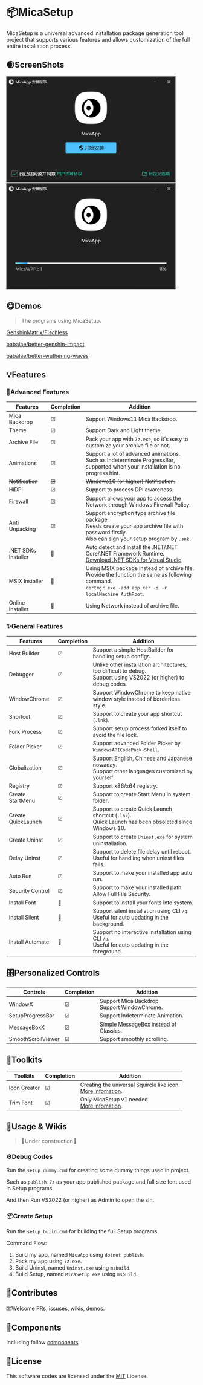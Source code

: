 # 📦MicaSetup

MicaSetup is a universal advanced installation package generation tool project that supports various features and allows customization of the full entire installation process.

## 🌒ScreenShots

<img src="./assets/image-20240520214715174.png" alt="image-20240520214715174" style="zoom: 80%;" />

<img src="./assets/image-20240520214758733.png" alt="image-20240520214758733" style="zoom:80%;" />

## 😋Demos

> The programs using MicaSetup.

[GenshinMatrix/Fischless](https://github.com/GenshinMatrix/Fischless)

[babalae/better-genshin-impact](https://github.com/babalae/better-genshin-impact)

[babalae/better-wuthering-waves](https://github.com/babalae/better-wuthering-waves)

## 💡Features

### 🌟Advanced Features

| Features            | Completion | Addition                                                     |
| ------------------- | ---------- | ------------------------------------------------------------ |
| Mica Backdrop       | ☑          | Support Windows11 Mica Backdrop.                             |
| Theme               | ☑          | Support Dark and Light theme.                                |
| Archive File        | ☑          | Pack your app with `7z.exe`, so it's easy to customize your archive file or not. |
| Animations          | ☑          | Support a lot of advanced animations.<br />Such as Indeterminate ProgressBar, supported when your installation is no progress hint. |
| ~~Notification~~    | ~~☑~~      | ~~Windows10 (or higher) Notification.~~                      |
| HiDPI               | ☑          | Support to process DPI awareness.                            |
| Firewall            | ☑          | Support allows your app to access the Network through Windows Firewall Policy. |
| Anti Unpacking      | ☑          | Support encryption type archive file package.<br />Needs create your app archive file with password firstly.<br />Also can sign your setup program by `.snk`. |
| .NET SDKs Installer | 🔲          | Auto detect and install the .NET/.NET Core/.NET Framework Runtime.<br />[Download .NET SDKs for Visual Studio](https://dotnet.microsoft.com/en-us/download/visual-studio-sdks) |
| MSIX Installer      | 🔲          | Using MSIX package instead of archive file.<br />Provide the function the same as following command.<br />`certmgr.exe -add app.cer -s -r localMachine AuthRoot`. |
| Online Installer    | 🔲          | Using Network instead of archive file.                       |

### ✨General Features

| Features           | Completion | Addition                                                     |
| ------------------ | ---------- | ------------------------------------------------------------ |
| Host Builder       | ☑          | Support a simple HostBuilder for handling setup configs.     |
| Debugger           | ☑          | Unlike other installation architectures, too difficult to debug.<br />Support using VS2022 (or higher) to debug codes. |
| WindowChrome       | ☑          | Support WindowChrome to keep native window style instead of borderless style. |
| Shortcut           | ☑          | Support to create your app shortcut (`.lnk`).                |
| Fork Process       | ☑          | Support setup process forked itself to avoid the file lock.  |
| Folder Picker      | ☑          | Support advanced Folder Picker by `WindowsAPICodePack-Shell`. |
| Globalization      | ☑          | Support English, Chinese and Japanese nowaday.<br />Support other languages customized by yourself. |
| Registry           | ☑          | Support x86/x64 registry.                                    |
| Create StartMenu   | ☑          | Support to create Start Menu in system folder.               |
| Create QuickLaunch | ☑          | Support to create Quick Launch shortcut (`.lnk`).<br />Quick Launch has been obsoleted since Windows 10. |
| Create Uninst      | ☑          | Support to create `Uninst.exe` for system uninstallation.    |
| Delay Uninst       | ☑          | Support to delete file delay until reboot.<br />Useful for handling when uninst files fails. |
| Auto Run           | ☑          | Support to make your installed app auto run.                 |
| Security Control   | ☑          | Support to make your installed path Allow Full File Security. |
| Install Font       | 🔲          | Support to install your fonts into system.                   |
| Install Silent     | 🔲          | Support silent installation using CLI `/q`.<br />Useful for auto updating in the background. |
| Install Automate   | 🔲          | Support no interactive installation using CLI `/a`.<br />Useful for auto updating in the foreground. |

## 🎛️Personalized Controls

| Controls           | Completion | Addition                                          |
| ------------------ | ---------- | ------------------------------------------------- |
| WindowX            | ☑          | Support Mica Backdrop.<br />Support WindowChrome. |
| SetupProgressBar   | ☑          | Support Indeterminate Animation.                  |
| MessageBoxX        | ☑          | Simple MessageBox instead of Classics.            |
| SmoothScrollViewer | ☑          | Support smoothly scrolling.                       |

## 🔣Toolkits

| Toolkits     | Completion | Addition                                                     |
| ------------ | ---------- | ------------------------------------------------------------ |
| Icon Creator | ☑          | Creating the universal Squircle like icon.<br />[More infomation](build/MicaSetup.Tools/MicaSquircle/README.md). |
| Trim Font    | ☑          | Only MicaSetup v1 needed.<br />[More infomation](https://github.com/lemutec/MicaSetup/tree/v1/src/MicaSetup.Tools/MicaFontTrim). |

## 📖Usage & Wikis

> 🚧Under construction🚧

### ⚙️Debug Codes

Run the `setup_dummy.cmd` for creating some dummy things used in project.

Such as `publish.7z` as your app published package and full size font used in Setup programs.

And then Run VS2022 (or higher) as Admin to open the sln.

### 📦Create Setup

Run the `setup_build.cmd` for building the full Setup programs.

Command Flow:

1. Build my app, named `MicaApp` using `dotnet publish`.
2. Pack my app using `7z.exe`.
3. Build Uninst, named `Uninst.exe` using `msbuild`.
4. Build Setup, named `MicaSetup.exe` using `msbuild`.

## 🚀Contributes

🈺Welcome PRs, issuses, wikis, demos.

## 🌟Components

Including follow [components](COMPONENTS.md).

## 📑License

This software codes are licensed under the [MIT](LICENSE) License.

